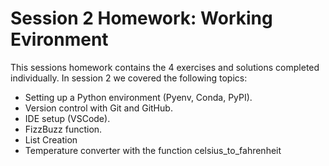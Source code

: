 # Session 2 Homework: Working Evironment 

This sessions homework contains the 4 exercises and solutions completed individually. In session 2 we covered the following topics:  

- Setting up a Python environment (Pyenv, Conda, PyPI).
- Version control with Git and GitHub.
- IDE setup (VSCode).
- FizzBuzz function.
- List Creation
- Temperature converter with the function celsius_to_fahrenheit
